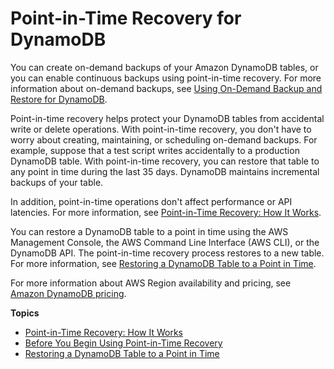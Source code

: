 # Point\-in\-Time Recovery for DynamoDB<a name="PointInTimeRecovery"></a>

You can create on\-demand backups of your Amazon DynamoDB tables, or you can enable continuous backups using point\-in\-time recovery\. For more information about on\-demand backups, see [Using On\-Demand Backup and Restore for DynamoDB](BackupRestore.md)\.

Point\-in\-time recovery helps protect your DynamoDB tables from accidental write or delete operations\. With point\-in\-time recovery, you don't have to worry about creating, maintaining, or scheduling on\-demand backups\. For example, suppose that a test script writes accidentally to a production DynamoDB table\. With point\-in\-time recovery, you can restore that table to any point in time during the last 35 days\. DynamoDB maintains incremental backups of your table\.

In addition, point\-in\-time operations don't affect performance or API latencies\. For more information, see [Point\-in\-Time Recovery: How It Works](PointInTimeRecovery_Howitworks.md)\. 

You can restore a DynamoDB table to a point in time using the AWS Management Console, the AWS Command Line Interface \(AWS CLI\), or the DynamoDB API\. The point\-in\-time recovery process restores to a new table\. For more information, see [Restoring a DynamoDB Table to a Point in Time](PointInTimeRecovery.Tutorial.md)\.

For more information about AWS Region availability and pricing, see [Amazon DynamoDB pricing](https://aws.amazon.com/dynamodb/pricing)\.

**Topics**
+ [Point\-in\-Time Recovery: How It Works](PointInTimeRecovery_Howitworks.md)
+ [Before You Begin Using Point\-in\-Time Recovery](pointintimerecovery_beforeyoubegin.md)
+ [Restoring a DynamoDB Table to a Point in Time](PointInTimeRecovery.Tutorial.md)